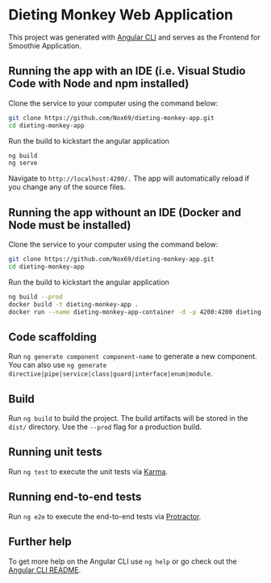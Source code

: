 # Dieting Monkey Web Application

This project was generated with [Angular CLI](https://github.com/angular/angular-cli) and serves as the Frontend for Smoothie Application.

## Running the app with an IDE (i.e. Visual Studio Code with Node and npm installed)

Clone the service to your computer using the command below:
```sh
git clone https://github.com/Nox69/dieting-monkey-app.git
cd dieting-monkey-app
```

Run the build to kickstart the angular application
```sh
ng build
ng serve
```

Navigate to `http://localhost:4200/.` The app will automatically reload if you change any of the source files.

## Running the app withount an IDE (Docker and Node must be installed)

Clone the service to your computer using the command below:
```sh
git clone https://github.com/Nox69/dieting-monkey-app.git
cd dieting-monkey-app
```

Run the build to kickstart the angular application
```sh
ng build --prod
docker build -t dieting-monkey-app .
docker run --name dieting-monkey-app-container -d -p 4200:4200 dieting-monkey-app
```


## Code scaffolding

Run `ng generate component component-name` to generate a new component. You can also use `ng generate directive|pipe|service|class|guard|interface|enum|module`.

## Build

Run `ng build` to build the project. The build artifacts will be stored in the `dist/` directory. Use the `--prod` flag for a production build.

## Running unit tests

Run `ng test` to execute the unit tests via [Karma](https://karma-runner.github.io).

## Running end-to-end tests

Run `ng e2e` to execute the end-to-end tests via [Protractor](http://www.protractortest.org/).

## Further help

To get more help on the Angular CLI use `ng help` or go check out the [Angular CLI README](https://github.com/angular/angular-cli/blob/master/README.md).
